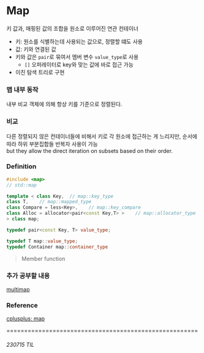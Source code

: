 # Map
키 값과, 매핑된 값의 조합을 원소로 이루어진 연관 컨테이너<br>
- 키: 원소를 식별하는데 사용되는 값으로, 정렬할 떄도 사용
- 값: 키와 연결된 값
- 키와 값은 `pair`로 묶여서 멤버 변수 `value_type`로 사용
    - `[]` 오퍼레이터로 key와 맞는 값에 바로 접근 가능
- 이진 탐색 트리로 구현

### 맵 내부 동작
내부 비교 객체에 의해 항상 키를 기준으로 정렬된다.


### 비교
다른 정렬되지 않은 컨테이너들에 비해서 키로 각 원소에 접근하는 게 느리지만, 순서에 따라 하위 부분집합들 반복자 사용이 가능   
but they allow the direct iteration on subsets based on their order.

### Definition
```c++
#include <map>
// std::map

template < class Key,  // map::key_type
class T,    // map::mapped_type           
class Compare = less<Key>,    // map::key_compare
class Alloc = allocator<pair<const Key,T> >    // map::allocator_type
> class map;

typedef pair<const Key, T> value_type;

typedef T map::value_type;
typedef Container map::container_type
```
> Member function


### 추가 공부할 내용
[multimap]()


### Reference
[cplusplus: map](https://cplusplus.com/reference/map/)    


======================================================
###### 230715 TIL